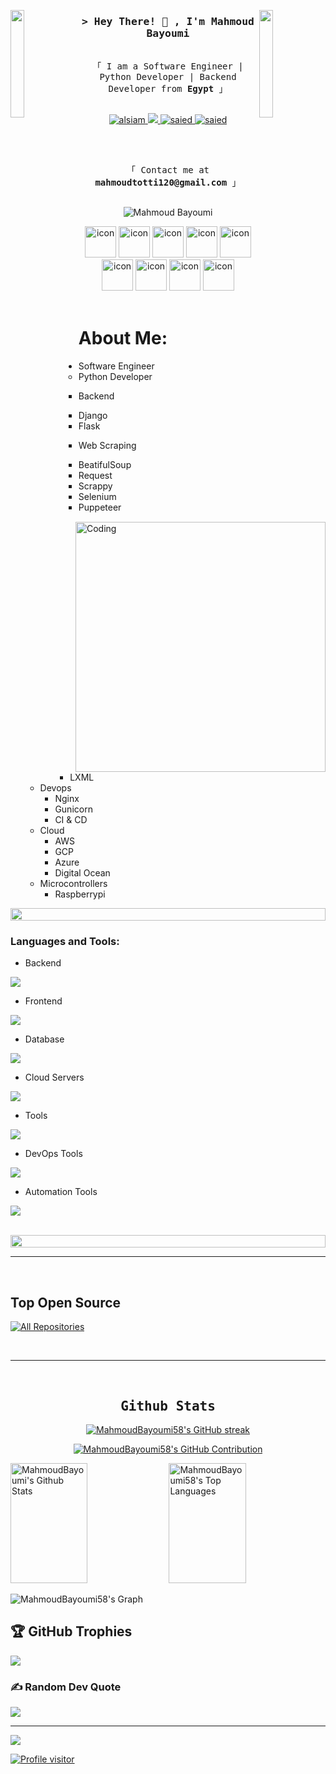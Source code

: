 
<!-- [![wakatime](https://wakatime.com/badge/user/eebb3dd8-d9b2-40de-9b88-6fd6cac99dbc.svg)](https://wakatime.com/@eebb3dd8-d9b2-40de-9b88-6fd6cac99dbc) -->

<img align="left" src="https://user-images.githubusercontent.com/65187002/144930161-2f783401-8d27-4fdf-a2f7-cc0ba32f1f1f.gif" width="21%" style="display:inline;"><img align="right" src="https://user-images.githubusercontent.com/65187002/144930161-2f783401-8d27-4fdf-a2f7-cc0ba32f1f1f.gif" width="21%" style="display:inline;">


<!-- Intro  -->
<h3 align="center">
        <samp>&gt; Hey There! 👋 , I'm Mahmoud Bayoumi
        </samp>
</h3>


<p align="center"> 
  <samp>
    <br>
    「 I am a Software Engineer | Python Developer | Backend Developer from <b>Egypt</b> 」
    <br>
    <br>
  </samp>
</p>


<p align="center">
<!--  <a href="https://alsiam.com" target="blank">
  <img src="https://img.shields.io/badge/Website-DC143C?style=for-the-badge&logo=medium&logoColor=white" alt="alsiam" />
 </a> -->
 <a href="https://www.linkedin.com/in/mahmoud-bayoumi-9736932b7/" target="_blank">
  <img src="https://img.shields.io/badge/LinkedIn-0077B5?style=for-the-badge&logo=linkedin&logoColor=white" alt="alsiam"/>
 </a>
 <!-- <a href="https://dev.to/alsiam" target="_blank">
  <img src="https://img.shields.io/badge/dev.to-0A0A0A?style=for-the-badge&logo=dev.to&logoColor=white" alt="alsiam" />
 </a> -->
 <a href="https://twitter.com/m_bayoumi1999" target="_blank">
  <img src="https://img.shields.io/badge/Twitter-1DA1F2?style=for-the-badge&logo=twitter&logoColor=white" />
 </a>
 <a href="" target="_blank">
  <img src="https://img.shields.io/badge/Facebook-20BEFF?&style=for-the-badge&logo=facebook&logoColor=white" alt="saied"  />
  </a> 
 <a href="http://Wa.me/201068453392" target="_blank">
  <img src="https://img.shields.io/badge/whatsapp%20-128C7E.svg?style=for-the-badge&logo=whatsapp&logoColor=white" alt="saied"  />
  </a> 
</p>
<br />
<p align="center"> 
  <samp>
    <br>
    「 Contact me at <b>mahmoudtotti120@gmail.com</b> 」
    <br>
    <br>
  </samp>
</p>

<p align="center"> 
 <img src="https://komarev.com/ghpvc/?username=MahmoudBayoumi58&label=Profile%20views&color=0e75b6&style=flat" alt="Mahmoud Bayoumi" /> 
</p>

<div align="center">
  <img src="https://techstack-generator.vercel.app/python-icon.svg" alt="icon" width="50" height="50" />
  <img src="https://techstack-generator.vercel.app/django-icon.svg" alt="icon" width="50" height="50" />
  <img src="https://techstack-generator.vercel.app/js-icon.svg" alt="icon" width="50" height="50" />
  <img src="https://techstack-generator.vercel.app/restapi-icon.svg" alt="icon" width="50" height="50" />
      
  <img src="https://techstack-generator.vercel.app/docker-icon.svg" alt="icon" width="50" height="50" />
  <img src="https://techstack-generator.vercel.app/nginx-icon.svg" alt="icon" width="50" height="50" />
  <img src="https://techstack-generator.vercel.app/kubernetes-icon.svg" alt="icon" width="50" height="50" />
  <img src="https://techstack-generator.vercel.app/aws-icon.svg" alt="icon" width="50" height="50" />
  <img src="https://techstack-generator.vercel.app/mysql-icon.svg" alt="icon" width="50" height="50" />
</div>

<br>


#  About Me:

<img align="right" alt="Coding" width="400" src="https://user-images.githubusercontent.com/74038190/229223263-cf2e4b07-2615-4f87-9c38-e37600f8381a.gif">


- Software Engineer 
  - Python Developer 
    - Backend 
      - Django 
      - Flask 
 
    - Web Scraping
      - BeatifulSoup
      - Request
      - Scrappy
      - Selenium
      - Puppeteer
      - LXML
  - Devops
    - Nginx
    - Gunicorn
    - CI & CD
  - Cloud
    - AWS
    - GCP
    - Azure
    - Digital Ocean
  - Microcontrollers 
    - Raspberrypi





<img src="https://i.imgur.com/dBaSKWF.gif" height="20" width="100%">

<h3 align="left">Languages and Tools:</h3>

- Backend
<p align="left">
  <a href="https://skillicons.dev">
    <img src="https://skillicons.dev/icons?i=py,django,js,nodejs,flask,fastapi,express" />
  </a>
</p>

- Frontend
<p align="left">
  <a href="https://skillicons.dev">
    <img src="https://skillicons.dev/icons?i=qt,js,html,css,bootstrap,tailwind,materialui" />
  </a>
</p>

- Database
<p align="left">
  <a href="https://skillicons.dev">
    <img src="https://skillicons.dev/icons?i=mysql,postgresql,mongodb,redis" />
  </a>
</p>

- Cloud Servers
<p align="left">
  <a href="https://skillicons.dev">
    <img src="https://skillicons.dev/icons?i=aws,gcp,azure,heroku,firebase,cloudflare,vercel" />
  </a>
</p>

- Tools
<p align="left">
  <a href="https://skillicons.dev">
    <img src="https://skillicons.dev/icons?i=git,github,docker,idea,vscode,postman,linux,ubuntu,figma,xd" />
  </a>
</p>

- DevOps Tools
<p align="left">
  <a href="https://skillicons.dev">
    <img src="https://skillicons.dev/icons?i=docker,nginx,ansible" />
  </a>
</p>

- Automation Tools
<p align="left">
  <a href="https://skillicons.dev">
    <img src="https://skillicons.dev/icons?i=selenium" />
  </a>
</p>

<br/>

<img src="https://i.imgur.com/dBaSKWF.gif" height="20" width="100%">

<br/>
<hr/>
<br/>

## Top Open Source 
<!-- [![Eazy Downloader](https://github-readme-stats.vercel.app/api/pin/?username=MahmoudBayoumi58&repo=Eazy_Downloader&border_color=7F3FBF&bg_color=0D1117&title_color=C9D1D9&text_color=8B949E&icon_color=7F3FBF)](https://github.com/MahmoudBayoumi58/Eazy_Downloader.git)
[![Media Encryptor](https://github-readme-stats.vercel.app/api/pin/?username=MahmoudBayoumi58&repo=mediaSecure&border_color=7F3FBF&bg_color=0D1117&title_color=C9D1D9&text_color=8B949E&icon_color=7F3FBF)](https://github.com/MahmoudBayoumi58/mediaSecure.git)
[![Illminor Platform](https://github-readme-stats.vercel.app/api/pin/?username=MahmoudBayoumi58&repo=Illminor&border_color=7F3FBF&bg_color=0D1117&title_color=C9D1D9&text_color=8B949E&icon_color=7F3FBF)]([https://github.com/alsiam/alsiam](https://github.com/MahmoudBayoumi58/Illminor.git))
[![Django MVC Template](https://github-readme-stats.vercel.app/api/pin/?username=MahmoudBayoumi58&repo=Django_MVC_Template&border_color=7F3FBF&bg_color=0D1117&title_color=C9D1D9&text_color=8B949E&icon_color=7F3FBF)](https://github.com/MahmoudBayoumi58/Django_MVC_Template) -->

<p align="left">
  <a href="https://github.com/MahmoudBayoumi58?tab=repositories" target="_blank"><img alt="All Repositories" title="All Repositories" src="https://img.shields.io/badge/-All%20Repos-2962FF?style=for-the-badge&logo=koding&logoColor=white"/></a>
</p>

<br/>
<hr/>
<br/>



<h2 align="center">
             <samp> Github Stats </samp>
</h2>


<p align="center">
  <a href="https://github.com/MahmoudBayoumi58">
    <img src="https://github-readme-streak-stats.herokuapp.com/?user=MahmoudBayoumi58&theme=radical&border=7F3FBF&background=0D1117" alt="MahmoudBayoumi58's GitHub streak"/>
  </a>
</p>

<p align="center">
  <a href="https://github.com/MahmoudBayoumi58">
    <img src="https://github-profile-summary-cards.vercel.app/api/cards/profile-details?username=MahmoudBayoumi58&theme=radical" alt="MahmoudBayoumi58's GitHub Contribution"/>
  </a>
</p>

<a> 
    <a href="https://github.com/MahmoudBayoumi58"><img alt="MahmoudBayoumi's Github Stats" src="https://denvercoder1-github-readme-stats.vercel.app/api?username=MahmoudBayoumi58&show_icons=true&count_private=true&theme=react&border_color=7F3FBF&bg_color=0D1117&title_color=F85D7F&icon_color=F8D866" height="192px" width="49.5%"/></a>
  <a href="https://github.com/MahmoudBayoumi58"><img alt="MahmoudBayoumi58's Top Languages" src="https://denvercoder1-github-readme-stats.vercel.app/api/top-langs/?username=MahmoudBayoumi58&langs_count=8&layout=compact&theme=react&border_color=7F3FBF&bg_color=0D1117&title_color=F85D7F&icon_color=F8D866" height="192px" width="49.5%"/></a>
  <br/>
</a>

![MahmoudBayoumi58's Graph](https://github-readme-activity-graph.vercel.app/graph?username=MahmoudBayoumi58&custom_title=MahmoudBayoumi58's%20GitHub%20Activity%20Graph&bg_color=0D1117&color=7F3FBF&line=7F3FBF&point=7F3FBF&area_color=FFFFFF&title_color=FFFFFF&area=true)


## 🏆 GitHub Trophies
![](https://github-profile-trophy.vercel.app/?username=MahmoudBayoumi58&theme=radical&no-frame=false&no-bg=false&margin-w=4)

### ✍️ Random Dev Quote
![](https://quotes-github-readme.vercel.app/api?type=horizontal&theme=radical)

---
[![](https://visitcount.itsvg.in/api?id=MahmoudBayoumi58&icon=0&color=0)](https://visitcount.itsvg.in)

<a href="https://komarev.com/ghpvc/?username=MahmoudBayoumi58">
  <img align="center" src="https://komarev.com/ghpvc/?username=MahmoudBayoumi58&label=Visitors&color=0e75b6&style=flat" alt="Profile visitor" />
</a>